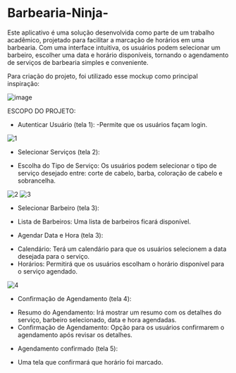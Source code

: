 # Barbearia-Ninja-
Este aplicativo é uma solução desenvolvida como parte de um trabalho acadêmico, projetado para facilitar a marcação de horários em uma barbearia. Com uma interface intuitiva, os usuários podem selecionar um barbeiro, escolher uma data e horário disponíveis, tornando o agendamento de serviços de barbearia simples e conveniente.


Para criação do projeto, foi utilizado esse mockup como principal inspiração:

![image](https://github.com/GustavoPrad/Barbearia-Ninja-/assets/141376299/911cdf7c-39f5-4584-a0ca-00791e323c75)

ESCOPO DO PROJETO:
* Autenticar Usuário (tela 1):
-Permite que os usuários façam login.

![1](https://github.com/GustavoPrad/Barbearia-Ninja-/assets/141376299/92538a58-aec1-43cc-b307-8ce1d06ea3e5)


* Selecionar Serviços (tela 2):
- Escolha do Tipo de Serviço: Os usuários podem selecionar o tipo de serviço desejado entre: corte de cabelo, barba, coloração de cabelo e sobrancelha.

![2](https://github.com/GustavoPrad/Barbearia-Ninja-/assets/141376299/38726158-686e-4689-a1e8-4af17abad012)
![3](https://github.com/GustavoPrad/Barbearia-Ninja-/assets/141376299/1fc7d57f-815a-437f-8d1c-d910f568d485)


 
* Selecionar Barbeiro (tela 3):
- Lista de Barbeiros: Uma lista de barbeiros ficará disponível.
 
* Agendar Data e Hora (tela 3):
- Calendário: Terá um calendário para que os usuários selecionem a data desejada para o serviço.
- Horários: Permitirá que os usuários escolham o horário disponível para o serviço agendado.

![4](https://github.com/GustavoPrad/Barbearia-Ninja-/assets/141376299/08428c6d-7d23-4e8a-94ec-ac00e523d490)


* Confirmação de Agendamento (tela 4):
- Resumo do Agendamento: Irá mostrar um resumo com os detalhes do serviço, barbeiro selecionado, data e hora agendadas.
- Confirmação de Agendamento: Opção para os usuários confirmarem o agendamento após revisar os detalhes.

* Agendamento confirmado (tela 5):
- Uma tela que confirmará que horário foi marcado.


